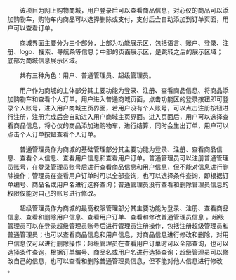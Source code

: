 　　该项目为网上购物商城，用户登录后可以查看商品信息，对心仪的商品可以添加购物车，购物车内商品可以选择删除或支付，支付后会自动添加到订单页面，用户可以查看订单。
  
　　商城界面主要分为三个部分，上部为功能展示区，包括语言、账户、登录、注册、logo、搜索、导航条等信息；中部的页面展示区，是跳转之后的展示区域；底部为商城信息展示区域。
  
　　共有三种角色：用户、普通管理员、超级管理员。
  
　　用户作为商城的主体部分其主要功能为登录、注册、查看商品信息、将商品添加购物车和查看个人订单。用户进入普通商城页面，点击功能区的登录按钮即可登录个人账号，进入用户商城主页界面，若用户没有个人账号，可以点击注册按钮进行注册，注册完成后会自动进入用户商城主页界面。进入页面后，用户可以选择查看商品信息，将心仪的商品添加进购物车，进行结算，同时会生出订单，用户可以点击个人订单按钮查看个人订单。
  
　　普通管理员作为商城的基础管理部分其主要功能为登录、注册、查看商品信息、查看个人信息、查看用户信息和查看用户订单。普通管理员可以注册普通管理员账号，在登录管理员账号后进行查看商品信息和用户信息，但不能对信息进行删除操作；管理员在查看用户订单时可以全部查询，也可以选择条件查询，即根据订单编号、商品名或用户名进行选择查询；普通管理员没有查看和删除管理员信息的权限仅能对自己的账号进行修改。
  
　　超级管理员作为商城的最高权限管理部分其主要功能为登录、注册、查看商品信息、查看和删除用户信息、查看用户订单、查看和修改普通管理员信息 。超级管理员可以在登录超级管理员账号后进行管理员注册操作，包括注册超级管理员和普通管理员；也可以查看商品信息和用户信息，对商品信息进行修改和删除，对用户信息仅可以进行删除操作；超级管理员在查看用户订单时可以全部查询，也可以选择条件查询，根据订单编号、商品名或用户名进行选择查询；超级管理员可以修改自己的信息，也可以查看和删除普通管理员信息，但不能对他人信息进行修改 。

